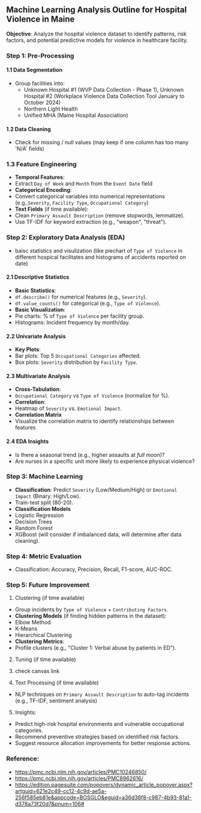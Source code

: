 ## **Machine Learning Analysis Outline for Hospital Violence in Maine**
**Objective**: Analyze the hospital violence dataset to identify patterns, risk factors, and potential predictive models for violence in healthcare facility.

### **Step 1: Pre-Processing**
#### **1.1 Data Segmentation**
- Group facilities into:  
  - Unknown Hospital #1 (WVP Data Collection - Phase 1), Unknown Hospital #2 (Workplace Violence Data Collection Tool January to October 2024) 
  - Northern Light Health
  - Unified MHA (Maine Hospital Association)

#### **1.2 Data Cleaning**
- Check for missing / null values (may keep if one column has too many 'N/A' fields)

### **1.3 Feature Engineering**
- **Temporal Features**:
- Extract `Day of Week` and `Month` from the `Event Date` field
- **Categorical Encoding**:
- Convert categorical variables into numerical representations (e.g.,`Severity`, `Facility Type`, `Occupational Category`)
- **Text Fields** (if time available):
- Clean `Primary Assault Description` (remove stopwords, lemmatize).
- Use TF-IDF for keyword extraction (e.g., "weapon", "threat").

### **Step 2: Exploratory Data Analysis (EDA)**
- baisc statistics and visulization (like piechart of `Type of Violence` in different hospical facilitates and histograms of accidents reported on date)
#### **2.1 Descriptive Statistics**
- **Basic Statistics**:
- `df.describe()` for numerical features (e.g., `Severity`).
- `df.value_counts()` for categorical (e.g., `Type of Violence`).
- **Basic Visualization**:
- Pie charts: % of `Type of Violence` per facility group.
- Histograms: Incident frequency by month/day.

#### **2.2 Univariate Analysis**
- **Key Plots**:
- Bar plots: Top 5 `Occupational Categories` affected.
- Box plots: `Severity` distribution by `Facility Type`.

#### **2.3 Multivariate Analysis**
- **Cross-Tabulation**:
- `Occupational Category` vs `Type of Violence` (normalize for %).
- **Correlation**:
- Heatmap of `Severity` vs. `Emotional Impact`.
- **Correlation Matrix**
- Visualize the correlation matrix to identify relationships between features

#### **2.4 EDA Insights**
- Is there a seasonal trend (e.g., higher assaults at *full moon*)?
- Are nurses in a specific unit more likely to experience physical violence?


### **Step 3: Machine Learning**
- **Classification**: Predict `Severity` (Low/Medium/High) or `Emotional Impact` (Binary: High/Low).
- Train-test split (80-20).
- **Classification Models**
- Logistic Regression
- Decision Trees
- Random Forest
- XGBoost (will consider if imbalanced data, will determine after data cleaning).

### **Step 4: Metric Evaluation**
- Classification: Accuracy, Precision, Recall, F1-score, AUC-ROC.

### **Step 5: Future Improvement**
1. Clustering (if time available)
- Group incidents by `Type of Violence` + `Contributing Factors`.
- **Clustering Models** (if finding hidden patterns in the dataset):
- Elbow Method
- K-Means
- Hierarchical Clustering
- **Clustering Metrics**:
- Profile clusters (e.g., "Cluster 1: Verbal abuse by patients in ED").

2. Tuning (if time available)

3. check canvas link

4. Text Processing (if time available)
- NLP techniques on `Primary Assault Description` to auto-tag incidents (e.g., TF-IDF, sentiment analysis)

5. Insights:
- Predict high-risk hospital environments and vulnerable occupational categories.
- Recommend preventive strategies based on identified risk factors.
- Suggest resource allocation improvements for better response actions.

### Reference: 
- https://pmc.ncbi.nlm.nih.gov/articles/PMC10246850/
- https://pmc.ncbi.nlm.nih.gov/articles/PMC8962616/
- https://edition.pagesuite.com/popovers/dynamic_article_popover.aspx?artguid=621e2c49-cc12-4c9d-ae5a-256f585eb81e&appcode=BOSGLO&eguid=a36d36f8-c987-4b93-81a1-d378a73f20d7&pnum=106#